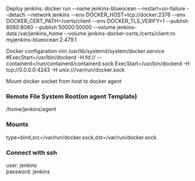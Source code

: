 Deploy jenkins: docker run   --name jenkins-blueocean   --restart=on-failure   --detach   --network jenkins   --env DOCKER_HOST=tcp://docker:2376   --env DOCKER_CERT_PATH=/certs/client   --env DOCKER_TLS_VERIFY=1   --publish 8080:8080   --publish 50000:50000   --volume jenkins-data:/var/jenkins_home   --volume jenkins-docker-certs:/certs/client:ro myjenkins-blueocean:2.479.1

Docker configaration
vim /usr/lib/systemd/system/docker.service
#ExecStart=/usr/bin/dockerd -H fd:// --containerd=/run/containerd/containerd.sock
ExecStart=/usr/bin/dockerd -H tcp://0.0.0.0:4243 -H unix:///var/run/docker.sock

Mount docker socket from host to docker agent
### Remote File System Root(on agent Template)
/home/jenkins/agent
### Mounts
type=bind,src=/var/run/docker.sock,dst=/var/run/docker.sock

### Connect with ssh

user: jenkins \
password: jenkins
